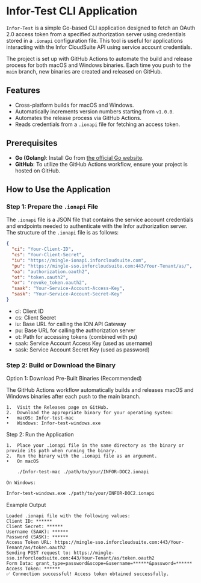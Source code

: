 # Infor-Test CLI Application

`Infor-Test` is a simple Go-based CLI application designed to fetch an OAuth 2.0 access token from a specified authorization server using credentials stored in a `.ionapi` configuration file. This tool is useful for applications interacting with the Infor CloudSuite API using service account credentials.

The project is set up with GitHub Actions to automate the build and release process for both macOS and Windows binaries. Each time you push to the `main` branch, new binaries are created and released on GitHub.

## Features

- Cross-platform builds for macOS and Windows.
- Automatically increments version numbers starting from `v1.0.0`.
- Automates the release process via GitHub Actions.
- Reads credentials from a `.ionapi` file for fetching an access token.

## Prerequisites

- **Go (Golang)**: Install Go from [the official Go website](https://golang.org/doc/install).
- **GitHub**: To utilize the GitHub Actions workflow, ensure your project is hosted on GitHub.

## How to Use the Application

### Step 1: Prepare the `.ionapi` File

The `.ionapi` file is a JSON file that contains the service account credentials and endpoints needed to authenticate with the Infor authorization server. The structure of the `.ionapi` file is as follows:

```json
{
  "ci": "Your-Client-ID",
  "cs": "Your-Client-Secret",
  "iu": "https://mingle-ionapi.inforcloudsuite.com",
  "pu": "https://mingle-sso.inforcloudsuite.com:443/Your-Tenant/as/",
  "oa": "authorization.oauth2",
  "ot": "token.oauth2",
  "or": "revoke_token.oauth2",
  "saak": "Your-Service-Account-Access-Key",
  "sask": "Your-Service-Account-Secret-Key"
}
```


- ci: Client ID
- cs: Client Secret
- iu: Base URL for calling the ION API Gateway
- pu: Base URL for calling the authorization server
- ot: Path for accessing tokens (combined with pu)
- saak: Service Account Access Key (used as username)
- sask: Service Account Secret Key (used as password)

### Step 2: Build or Download the Binary

Option 1: Download Pre-Built Binaries (Recommended)

The GitHub Actions workflow automatically builds and releases macOS and Windows binaries after each push to the main branch.

	1.	Visit the Releases page on GitHub.
	2.	Download the appropriate binary for your operating system:
	•	macOS: Infor-test-mac
	•	Windows: Infor-test-windows.exe

Step 2: Run the Application

	1.	Place your .ionapi file in the same directory as the binary or provide its path when running the binary.
	2.	Run the binary with the .ionapi file as an argument.
	•	On macOS

```bash
    ./Infor-test-mac ./path/to/your/INFOR-DOC2.ionapi
```

	On Windows:

```bash
Infor-test-windows.exe ./path/to/your/INFOR-DOC2.ionapi
```

Example Output

```
Loaded .ionapi file with the following values:
Client ID: ******
Client Secret: ******
Username (SAAK): ******
Password (SASK): ******
Access Token URL: https://mingle-sso.inforcloudsuite.com:443/Your-Tenant/as/token.oauth2
Sending POST request to: https://mingle-sso.inforcloudsuite.com:443/Your-Tenant/as/token.oauth2
Form Data: grant_type=password&scope=&username=******&password=******
Access Token: ******
✅ Connection successful! Access token obtained successfully.
```
